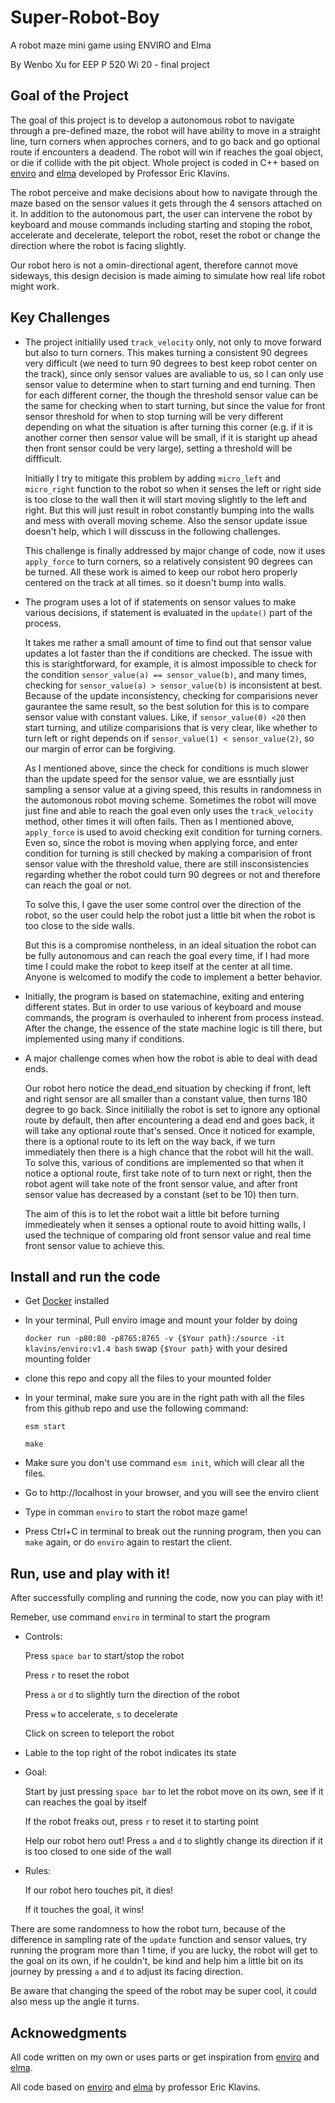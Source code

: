 # Super-Robot-Boy
A robot maze mini game using ENVIRO and Elma

By Wenbo Xu 
for EEP P 520 Wi 20 - final project

Goal of the Project
---

The goal of this project is to develop a autonomous robot to navigate through a pre-defined maze, the robot will have ability to move in a straight line, turn corners when approches corners, and to go back and go optional route if encounters a deadend. The robot will win if reaches the goal object, or die if collide with the pit object. Whole project is coded in C++ based on [enviro](https://github.com/klavinslab/enviro) and [elma](https://github.com/klavinslab/elma) developed by Professor Eric Klavins.

The robot perceive and make decisions about how to navigate through the maze based on the sensor values it gets through the 4 sensors attached on it. In addition to the autonomous part, the user can intervene the robot by keyboard and mouse commands including starting and stoping the robot, accelerate and decelerate, teleport the robot, reset the robot or change the direction where the robot is facing slightly.

Our robot hero is not a omin-directional agent, therefore cannot move sideways, this design decision is made aiming to simulate how real life robot might work. 

Key Challenges
---

- The project initialily used `track_velocity` only, not only to move forward but also to turn corners. This makes turning a consistent 90 degrees very difficult (we need to turn 90 degrees to best keep robot center on the track), since only sensor values are avaliable to us, so I can only use sensor value to determine when to start turning and end turning. Then for each different corner, the though the threshold sensor value can be the same for checking when to start turning, but since the value for front sensor threshold for when to stop turning will be very different depending on what the situation is after turning this corner (e.g. if it is another corner then sensor value will be small, if it is staright up ahead then front sensor could be very large), setting a threshold will be diffficult. 

   Initially I try to mitigate this problem by adding `micro_left` and `micro_right` function to the robot so when it senses the left or right side is too close to the wall then it will start moving slightly to the left and right. But this will just result in robot constantly bumping into the walls and mess with overall moving scheme. Also the sensor update issue doesn't help, which I will disscuss in the following challenges.
   
   This challenge is finally addressed by major change of code, now it uses `apply_force` to turn corners, so a relatively consistent 90 degrees can be turned. All these work is aimed to keep our robot hero properly centered on the track at all times. so it doesn't bump into walls.
   
- The program uses a lot of if statements on sensor values to make various decisions, if statement is evaluated in the `update()` part of the process.

   It takes me rather a small amount of time to find out that sensor value updates a lot faster than the if conditions are checked. The issue with this is starightforward, for example, it is almost impossible to check for the condition `sensor_value(a) == sensor_value(b)`, and many times, checking for `sensor_value(a) > sensor_value(b)` is inconsistent at best. Because of the update inconsistency, checking for comparisions never gaurantee the same result, so the best solution for this is to compare sensor value with constant values. Like, if `sensor_value(0) <20` then start turning, and utilize comparisions that is very clear, like whether to turn left or right depends on if `sensor_value(1) < sensor_value(2)`, so our margin of error can be forgiving.
   
   As I mentioned above, since the check for conditions is much slower than the update speed for the sensor value, we are essntially just sampling a sensor value at a giving speed, this results in randomness in the automonous robot moving scheme. Sometimes the robot will move just fine and able to reach the goal even only uses the `track_velocity` method, other times it will often fails. Then as I mentioned above, `apply_force` is used to avoid checking exit condition for turning corners. Even so, since the robot is moving when applying force, and enter condition for turning is still checked by making a comparision of front sensor value with the threshold value, there are still insconsistencies regarding whether the robot could turn 90 degrees or not and therefore can reach the goal or not.
   
   To solve this, I gave the user some control over the direction of the robot, so the user could help the robot just a little bit when the robot is too close to the side walls.
   
   But this is a compromise nontheless, in an ideal situation the robot can be fully autonomous and can reach the goal every time, if I had more time I could make the robot to keep itself at the center at all time. Anyone is welcomed to modify the code to implement a better behavior.
   
- Initially, the program is based on statemachine, exiting and entering different states. But in order to use various of keyboard and mouse commands, the program is overhauled to inherent from process instead. After the change, the essence of the state machine logic is till there, but implemented using many if conditions.

- A major challenge comes when how the robot is able to deal with dead ends. 

   Our robot hero notice the dead_end situation by checking if front, left and right sensor are all smaller than a constant value, then turns 180 degree to go back. Since initilially the robot is set to ignore any optional route by default, then after encountering a dead end and goes back, it will take any optional route that's sensed. Once it noticed for example, there is a optional route to its left on the way back, if we turn immediately then there is a high chance that the robot will hit the wall. To solve this, various of conditions are implemented so that when it notice a optional route, first take note of to turn next or right, then the robot agent will take note of the front sensor value, and after front sensor value has decreased by a constant (set to be 10) then turn. 
   
   The aim of this is to let the robot wait a little bit before turning immedieately when it senses a optional route to avoid hitting walls, I used the technique of comparing old front sensor value and real time front sensor value to achieve this.

Install and run the code
---

- Get [Docker](https://www.docker.com/) installed

- In your terminal, Pull enviro image and mount your folder by doing

   `docker run -p80:80 -p8765:8765 -v {$Your path}:/source -it klavins/enviro:v1.4 bash`
   swap `{$Your path}` with your desired mounting folder
   
- clone this repo and copy all the files to your mounted folder

- In your terminal, make sure you are in the right path with all the files from this github repo and use the following command:

   `esm start`
   
   `make`

- Make sure you don't use command `esm init`, which will clear all the files.

- Go to http://localhost in your browser, and you will see the enviro client

- Type in comman `enviro` to start the robot maze game!

- Press Ctrl+C in terminal to break out the running program, then you can `make` again, or do `enviro` again to restart the client. 

Run, use and play with it!
---

After successfully compling and running the code, now you can play with it!

Remeber, use command `enviro` in terminal to start the program

- Controls:


   Press `space bar` to start/stop the robot

   Press `r` to reset the robot

   Press `a` or `d` to slightly turn the direction of the robot

   Press `w` to accelerate, `s` to decelerate

   Click on screen to teleport the robot

- Lable to the top right of the robot indicates its state

- Goal:

   Start by just pressing `space bar` to let the robot move on its own, see if it can reaches the goal by itself
   
   If the robot freaks out, press `r` to reset it to starting point
   
   Help our robot hero out! Press `a` and `d` to slightly change its direction if it is too closed to one side of the wall
   
- Rules:

   If our robot hero touches pit, it dies!
   
   If it touches the goal, it wins!
   
There are some randomness to how the robot turn, because of the difference in sampling rate of the `update` function and sensor values, try running the program more than 1 time, if you are lucky, the robot will get to the goal on its own, if he couldn't, be kind and help him a little bit on its journey by pressing `a` and `d` to adjust its facing direction.

Be aware that changing the speed of the robot may be super cool, it could also mess up the angle it turns.

Acknowedgments
---

All code written on my own or uses parts or get inspiration from [enviro](https://github.com/klavinslab/enviro) and [elma](https://github.com/klavinslab/elma).

All code based on [enviro](https://github.com/klavinslab/enviro) and [elma](https://github.com/klavinslab/elma) by professor Eric Klavins.
